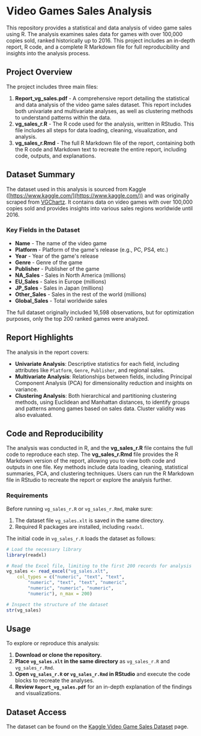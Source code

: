 # Video Games Sales Analysis

This repository provides a statistical and data analysis of video game sales using R. The analysis examines sales data for games with over 100,000 copies sold, ranked historically up to 2016. This project includes an in-depth report, R code, and a complete R Markdown file for full reproducibility and insights into the analysis process.

## Project Overview

The project includes three main files:

1. **Report_vg_sales.pdf** - A comprehensive report detailing the statistical and data analysis of the video game sales dataset. This report includes both univariate and multivariate analyses, as well as clustering methods to understand patterns within the data.
2. **vg_sales_r.R** - The R code used for the analysis, written in RStudio. This file includes all steps for data loading, cleaning, visualization, and analysis.
3. **vg_sales_r.Rmd** - The full R Markdown file of the report, containing both the R code and Markdown text to recreate the entire report, including code, outputs, and explanations.

## Dataset Summary

The dataset used in this analysis is sourced from Kaggle ([https://www.kaggle.com/](https://www.kaggle.com/)) and was originally scraped from [VGChartz](http://www.vgchartz.com/). It contains data on video games with over 100,000 copies sold and provides insights into various sales regions worldwide until 2016.

### Key Fields in the Dataset

- **Name** - The name of the video game
- **Platform** - Platform of the game's release (e.g., PC, PS4, etc.)
- **Year** - Year of the game's release
- **Genre** - Genre of the game
- **Publisher** - Publisher of the game
- **NA_Sales** - Sales in North America (millions)
- **EU_Sales** - Sales in Europe (millions)
- **JP_Sales** - Sales in Japan (millions)
- **Other_Sales** - Sales in the rest of the world (millions)
- **Global_Sales** - Total worldwide sales

The full dataset originally included 16,598 observations, but for optimization purposes, only the top 200 ranked games were analyzed.

## Report Highlights

The analysis in the report covers:

- **Univariate Analysis**: Descriptive statistics for each field, including attributes like `Platform`, `Genre`, `Publisher`, and regional sales.
- **Multivariate Analysis**: Relationships between fields, including Principal Component Analysis (PCA) for dimensionality reduction and insights on variance.
- **Clustering Analysis**: Both hierarchical and partitioning clustering methods, using Euclidean and Manhattan distances, to identify groups and patterns among games based on sales data. Cluster validity was also evaluated.

## Code and Reproducibility

The analysis was conducted in R, and the **vg_sales_r.R** file contains the full code to reproduce each step. The **vg_sales_r.Rmd** file provides the R Markdown version of the report, allowing you to view both code and outputs in one file. Key methods include data loading, cleaning, statistical summaries, PCA, and clustering techniques. Users can run the R Markdown file in RStudio to recreate the report or explore the analysis further.

### Requirements
Before running `vg_sales_r.R` or `vg_sales_r.Rmd`, make sure:
1. The dataset file `vg_sales.xlt` is saved in the same directory.
2. Required R packages are installed, including `readxl`.

The initial code in `vg_sales_r.R` loads the dataset as follows:

```r
# Load the necessary library
library(readxl)

# Read the Excel file, limiting to the first 200 records for analysis
vg_sales <- read_excel("vg_sales.xlt", 
    col_types = c("numeric", "text", "text", 
        "numeric", "text", "text", "numeric", 
        "numeric", "numeric", "numeric", 
        "numeric"), n_max = 200)

# Inspect the structure of the dataset
str(vg_sales)
```

## Usage

To explore or reproduce this analysis:

1. **Download or clone the repository.**
2. **Place `vg_sales.xlt` in the same directory** as `vg_sales_r.R` and `vg_sales_r.Rmd`.
3. **Open `vg_sales_r.R` or `vg_sales_r.Rmd` in RStudio** and execute the code blocks to recreate the analyses.
4. **Review `Report_vg_sales.pdf`** for an in-depth explanation of the findings and visualizations.

## Dataset Access

The dataset can be found on the [Kaggle Video Game Sales Dataset](https://www.kaggle.com/) page.


